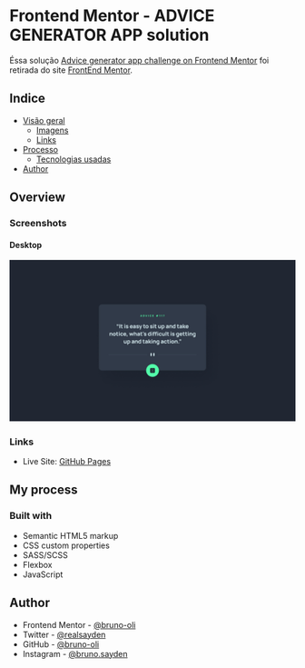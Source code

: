 # Frontend Mentor - ADVICE GENERATOR APP solution

Éssa solução [Advice generator app challenge on Frontend Mentor](https://www.frontendmentor.io/challenges/advice-generator-app-QdUG-13db) foi retirada do site [FrontEnd Mentor](www.frontendmentor.io).

## Indice

- [Visão geral](#overview)
  - [Imagens](#screenshot)
  - [Links](#links)
- [Processo](#my-process)
  - [Tecnologias usadas](#built-with)
- [Author](#author)

## Overview

### Screenshots

#### Desktop

![](./design/desktop-design.jpg)

### Links

- Live Site: [GitHub Pages](https://bruno-oli.github.io/advice-generator-app/)

## My process

### Built with

- Semantic HTML5 markup
- CSS custom properties
- SASS/SCSS
- Flexbox
- JavaScript

## Author

- Frontend Mentor - [@bruno-oli](https://www.frontendmentor.io/profile/bruno-oli)
- Twitter - [@realsayden](https://www.twitter.com/realsayden)
- GitHub - [@bruno-oli](https://github.com/bruno-oli)
- Instagram - [@bruno.sayden](https://www.instagram.com/bruno.sayden/)
